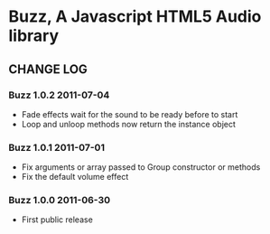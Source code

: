 # Buzz, A Javascript HTML5 Audio library

## CHANGE LOG

### Buzz 1.0.2 2011-07-04

* Fade effects wait for the sound to be ready before to start
* Loop and unloop methods now return the instance object

### Buzz 1.0.1 2011-07-01

* Fix arguments or array passed to Group constructor or methods
* Fix the default volume effect

### Buzz 1.0.0 2011-06-30

* First public release